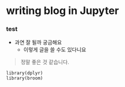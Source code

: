 # writing blog in Jupyter

### test
* 과연 잘 될까 궁금해요
    * 이렇게 글을 쓸 수도 있다니요

> 정말 좋은 것 같습니다.

```
library(dplyr)
library(broom)

```
